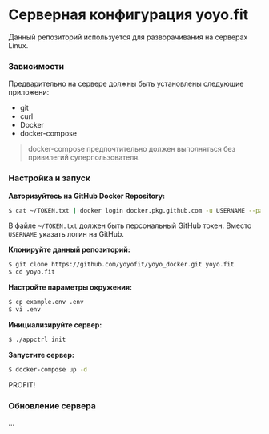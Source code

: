 # Серверная конфигурация yoyo.fit

Данный репозиторий используется для разворачивания на серверах Linux.

### Зависимости

Предварительно на сервере должны быть установлены следующие приложени:

- git
- curl
- Docker
- docker-compose

> docker-compose предпочтительно должен выполняться без привилегий суперпользователя.

### Настройка и запуск

**Авторизуйтесь на GitHub Docker Repository:**

```bash
$ cat ~/TOKEN.txt | docker login docker.pkg.github.com -u USERNAME --password-stdin
``` 

В файле `~/TOKEN.txt` должен быть персональный GitHub токен. Вместо `USERNAME` указать логин на GitHub.

**Клонируйте данный репозиторий:**

```bash
$ git clone https://github.com/yoyofit/yoyo_docker.git yoyo.fit
$ cd yoyo.fit
```

**Настройте параметры окружения:**

```bash
$ cp example.env .env
$ vi .env
```

**Инициализируйте сервер:**

```bash
$ ./appctrl init
```

**Запустите сервер:**

```bash
$ docker-compose up -d
```

PROFIT!

### Обновление сервера

...
